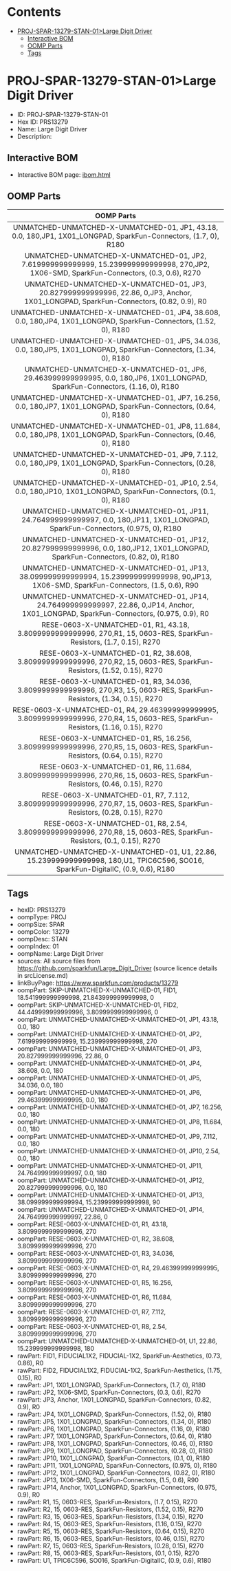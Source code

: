 



Contents
========

* [PROJ-SPAR-13279-STAN-01>Large Digit Driver](#proj-spar-13279-stan-01large-digit-driver)
	* [Interactive BOM](#interactive-bom)
	* [OOMP Parts](#oomp-parts)
	* [Tags](#tags)

# PROJ-SPAR-13279-STAN-01>Large Digit Driver

- ID: PROJ-SPAR-13279-STAN-01
- Hex ID: PRS13279
- Name: Large Digit Driver
- Description: 

## Interactive BOM

- Interactive BOM page: [ibom.html](kicad/bom/ibom.html)

## OOMP Parts
  

|OOMP Parts|
| :---: |
|UNMATCHED-UNMATCHED-X-UNMATCHED-01, JP1, 43.18, 0.0, 180,JP1, 1X01_LONGPAD, SparkFun-Connectors, (1.7, 0), R180|
|UNMATCHED-UNMATCHED-X-UNMATCHED-01, JP2, 7.619999999999999, 15.239999999999998, 270,JP2, 1X06-SMD, SparkFun-Connectors, (0.3, 0.6), R270|
|UNMATCHED-UNMATCHED-X-UNMATCHED-01, JP3, 20.827999999999996, 22.86, 0,JP3, Anchor, 1X01_LONGPAD, SparkFun-Connectors, (0.82, 0.9), R0|
|UNMATCHED-UNMATCHED-X-UNMATCHED-01, JP4, 38.608, 0.0, 180,JP4, 1X01_LONGPAD, SparkFun-Connectors, (1.52, 0), R180|
|UNMATCHED-UNMATCHED-X-UNMATCHED-01, JP5, 34.036, 0.0, 180,JP5, 1X01_LONGPAD, SparkFun-Connectors, (1.34, 0), R180|
|UNMATCHED-UNMATCHED-X-UNMATCHED-01, JP6, 29.463999999999995, 0.0, 180,JP6, 1X01_LONGPAD, SparkFun-Connectors, (1.16, 0), R180|
|UNMATCHED-UNMATCHED-X-UNMATCHED-01, JP7, 16.256, 0.0, 180,JP7, 1X01_LONGPAD, SparkFun-Connectors, (0.64, 0), R180|
|UNMATCHED-UNMATCHED-X-UNMATCHED-01, JP8, 11.684, 0.0, 180,JP8, 1X01_LONGPAD, SparkFun-Connectors, (0.46, 0), R180|
|UNMATCHED-UNMATCHED-X-UNMATCHED-01, JP9, 7.112, 0.0, 180,JP9, 1X01_LONGPAD, SparkFun-Connectors, (0.28, 0), R180|
|UNMATCHED-UNMATCHED-X-UNMATCHED-01, JP10, 2.54, 0.0, 180,JP10, 1X01_LONGPAD, SparkFun-Connectors, (0.1, 0), R180|
|UNMATCHED-UNMATCHED-X-UNMATCHED-01, JP11, 24.764999999999997, 0.0, 180,JP11, 1X01_LONGPAD, SparkFun-Connectors, (0.975, 0), R180|
|UNMATCHED-UNMATCHED-X-UNMATCHED-01, JP12, 20.827999999999996, 0.0, 180,JP12, 1X01_LONGPAD, SparkFun-Connectors, (0.82, 0), R180|
|UNMATCHED-UNMATCHED-X-UNMATCHED-01, JP13, 38.099999999999994, 15.239999999999998, 90,JP13, 1X06-SMD, SparkFun-Connectors, (1.5, 0.6), R90|
|UNMATCHED-UNMATCHED-X-UNMATCHED-01, JP14, 24.764999999999997, 22.86, 0,JP14, Anchor, 1X01_LONGPAD, SparkFun-Connectors, (0.975, 0.9), R0|
|RESE-0603-X-UNMATCHED-01, R1, 43.18, 3.8099999999999996, 270,R1, 15, 0603-RES, SparkFun-Resistors, (1.7, 0.15), R270|
|RESE-0603-X-UNMATCHED-01, R2, 38.608, 3.8099999999999996, 270,R2, 15, 0603-RES, SparkFun-Resistors, (1.52, 0.15), R270|
|RESE-0603-X-UNMATCHED-01, R3, 34.036, 3.8099999999999996, 270,R3, 15, 0603-RES, SparkFun-Resistors, (1.34, 0.15), R270|
|RESE-0603-X-UNMATCHED-01, R4, 29.463999999999995, 3.8099999999999996, 270,R4, 15, 0603-RES, SparkFun-Resistors, (1.16, 0.15), R270|
|RESE-0603-X-UNMATCHED-01, R5, 16.256, 3.8099999999999996, 270,R5, 15, 0603-RES, SparkFun-Resistors, (0.64, 0.15), R270|
|RESE-0603-X-UNMATCHED-01, R6, 11.684, 3.8099999999999996, 270,R6, 15, 0603-RES, SparkFun-Resistors, (0.46, 0.15), R270|
|RESE-0603-X-UNMATCHED-01, R7, 7.112, 3.8099999999999996, 270,R7, 15, 0603-RES, SparkFun-Resistors, (0.28, 0.15), R270|
|RESE-0603-X-UNMATCHED-01, R8, 2.54, 3.8099999999999996, 270,R8, 15, 0603-RES, SparkFun-Resistors, (0.1, 0.15), R270|
|UNMATCHED-UNMATCHED-X-UNMATCHED-01, U1, 22.86, 15.239999999999998, 180,U1, TPIC6C596, SO016, SparkFun-DigitalIC, (0.9, 0.6), R180|

## Tags

- hexID: PRS13279
- oompType: PROJ
- oompSize: SPAR
- oompColor: 13279
- oompDesc: STAN
- oompIndex: 01
- oompName: Large Digit Driver
- sources: All source files from https://github.com/sparkfun/Large_Digit_Driver (source licence details in srcLicense.md)
- linkBuyPage: https://www.sparkfun.com/products/13279
- oompPart: SKIP-UNMATCHED-X-UNMATCHED-01, FID1, 18.541999999999998, 21.843999999999998, 0
- oompPart: SKIP-UNMATCHED-X-UNMATCHED-01, FID2, 44.449999999999996, 3.8099999999999996, 0
- oompPart: UNMATCHED-UNMATCHED-X-UNMATCHED-01, JP1, 43.18, 0.0, 180
- oompPart: UNMATCHED-UNMATCHED-X-UNMATCHED-01, JP2, 7.619999999999999, 15.239999999999998, 270
- oompPart: UNMATCHED-UNMATCHED-X-UNMATCHED-01, JP3, 20.827999999999996, 22.86, 0
- oompPart: UNMATCHED-UNMATCHED-X-UNMATCHED-01, JP4, 38.608, 0.0, 180
- oompPart: UNMATCHED-UNMATCHED-X-UNMATCHED-01, JP5, 34.036, 0.0, 180
- oompPart: UNMATCHED-UNMATCHED-X-UNMATCHED-01, JP6, 29.463999999999995, 0.0, 180
- oompPart: UNMATCHED-UNMATCHED-X-UNMATCHED-01, JP7, 16.256, 0.0, 180
- oompPart: UNMATCHED-UNMATCHED-X-UNMATCHED-01, JP8, 11.684, 0.0, 180
- oompPart: UNMATCHED-UNMATCHED-X-UNMATCHED-01, JP9, 7.112, 0.0, 180
- oompPart: UNMATCHED-UNMATCHED-X-UNMATCHED-01, JP10, 2.54, 0.0, 180
- oompPart: UNMATCHED-UNMATCHED-X-UNMATCHED-01, JP11, 24.764999999999997, 0.0, 180
- oompPart: UNMATCHED-UNMATCHED-X-UNMATCHED-01, JP12, 20.827999999999996, 0.0, 180
- oompPart: UNMATCHED-UNMATCHED-X-UNMATCHED-01, JP13, 38.099999999999994, 15.239999999999998, 90
- oompPart: UNMATCHED-UNMATCHED-X-UNMATCHED-01, JP14, 24.764999999999997, 22.86, 0
- oompPart: RESE-0603-X-UNMATCHED-01, R1, 43.18, 3.8099999999999996, 270
- oompPart: RESE-0603-X-UNMATCHED-01, R2, 38.608, 3.8099999999999996, 270
- oompPart: RESE-0603-X-UNMATCHED-01, R3, 34.036, 3.8099999999999996, 270
- oompPart: RESE-0603-X-UNMATCHED-01, R4, 29.463999999999995, 3.8099999999999996, 270
- oompPart: RESE-0603-X-UNMATCHED-01, R5, 16.256, 3.8099999999999996, 270
- oompPart: RESE-0603-X-UNMATCHED-01, R6, 11.684, 3.8099999999999996, 270
- oompPart: RESE-0603-X-UNMATCHED-01, R7, 7.112, 3.8099999999999996, 270
- oompPart: RESE-0603-X-UNMATCHED-01, R8, 2.54, 3.8099999999999996, 270
- oompPart: UNMATCHED-UNMATCHED-X-UNMATCHED-01, U1, 22.86, 15.239999999999998, 180
- rawPart: FID1, FIDUCIAL1X2, FIDUCIAL-1X2, SparkFun-Aesthetics, (0.73, 0.86), R0
- rawPart: FID2, FIDUCIAL1X2, FIDUCIAL-1X2, SparkFun-Aesthetics, (1.75, 0.15), R0
- rawPart: JP1, 1X01_LONGPAD, SparkFun-Connectors, (1.7, 0), R180
- rawPart: JP2, 1X06-SMD, SparkFun-Connectors, (0.3, 0.6), R270
- rawPart: JP3, Anchor, 1X01_LONGPAD, SparkFun-Connectors, (0.82, 0.9), R0
- rawPart: JP4, 1X01_LONGPAD, SparkFun-Connectors, (1.52, 0), R180
- rawPart: JP5, 1X01_LONGPAD, SparkFun-Connectors, (1.34, 0), R180
- rawPart: JP6, 1X01_LONGPAD, SparkFun-Connectors, (1.16, 0), R180
- rawPart: JP7, 1X01_LONGPAD, SparkFun-Connectors, (0.64, 0), R180
- rawPart: JP8, 1X01_LONGPAD, SparkFun-Connectors, (0.46, 0), R180
- rawPart: JP9, 1X01_LONGPAD, SparkFun-Connectors, (0.28, 0), R180
- rawPart: JP10, 1X01_LONGPAD, SparkFun-Connectors, (0.1, 0), R180
- rawPart: JP11, 1X01_LONGPAD, SparkFun-Connectors, (0.975, 0), R180
- rawPart: JP12, 1X01_LONGPAD, SparkFun-Connectors, (0.82, 0), R180
- rawPart: JP13, 1X06-SMD, SparkFun-Connectors, (1.5, 0.6), R90
- rawPart: JP14, Anchor, 1X01_LONGPAD, SparkFun-Connectors, (0.975, 0.9), R0
- rawPart: R1, 15, 0603-RES, SparkFun-Resistors, (1.7, 0.15), R270
- rawPart: R2, 15, 0603-RES, SparkFun-Resistors, (1.52, 0.15), R270
- rawPart: R3, 15, 0603-RES, SparkFun-Resistors, (1.34, 0.15), R270
- rawPart: R4, 15, 0603-RES, SparkFun-Resistors, (1.16, 0.15), R270
- rawPart: R5, 15, 0603-RES, SparkFun-Resistors, (0.64, 0.15), R270
- rawPart: R6, 15, 0603-RES, SparkFun-Resistors, (0.46, 0.15), R270
- rawPart: R7, 15, 0603-RES, SparkFun-Resistors, (0.28, 0.15), R270
- rawPart: R8, 15, 0603-RES, SparkFun-Resistors, (0.1, 0.15), R270
- rawPart: U1, TPIC6C596, SO016, SparkFun-DigitalIC, (0.9, 0.6), R180
